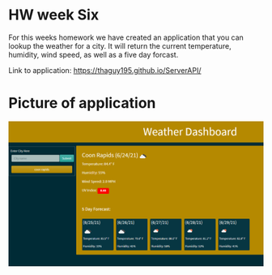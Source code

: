# HW week Six

For this weeks homework we have created an application that you can lookup the weather for a city. It will return the current temperature, humidity, wind speed, as well as a five day forcast.

Link to application: https://thaguy195.github.io/ServerAPI/

# Picture of application
![weather app](Assests/weatherapp.png)